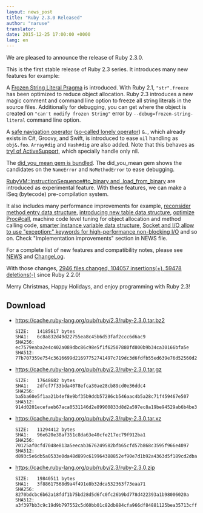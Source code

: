 ```yaml
---
layout: news_post
title: "Ruby 2.3.0 Released"
author: "naruse"
translator:
date: 2015-12-25 17:00:00 +0000
lang: en
---
```


We are pleased to announce the release of Ruby 2.3.0.

This is the first stable release of Ruby 2.3 series.
It introduces many new features for example:

A [Frozen String Literal Pragma](https://bugs.ruby-lang.org/issues/11473)
is introduced.
With Ruby 2.1, `"str".freeze` has been optimized to reduce object allocation.
Ruby 2.3 introduces a new magic comment and command line option to
freeze all string literals in the source files.
Additionally for debugging, you can get where the object is created on
`"can't modify frozen String"` error by
`--debug=frozen-string-literal` command line option.

A [safe navigation operator](https://bugs.ruby-lang.org/issues/11537)
([so-called lonely operator](https://instagram.com/p/-M9l6mRPLR/)) `&.`,
which already exists in C#, Groovy, and Swift, is introduced to ease
`nil` handling as `obj&.foo`. `Array#dig` and `Hash#dig` are also added.
Note that this behaves as [try! of ActiveSupport](http://api.rubyonrails.org/v4.2.5/classes/Object.html#method-i-try-21),
which specially handle only nil.

The [did_you_mean gem is bundled](https://bugs.ruby-lang.org/issues/11252).
The did_you_mean gem
shows the candidates on the `NameError` and `NoMethodError` to ease
debugging.

[RubyVM::InstructionSequence#to_binary and .load_from_binary](https://bugs.ruby-lang.org/issues/11788) are introduced as experimental feature. With these features, we can make a ISeq (bytecode) pre-compilation system.

It also includes many performance improvements for example,
[reconsider method entry data structure](https://bugs.ruby-lang.org/issues/11278),
[introducing new table data structure](https://bugs.ruby-lang.org/issues/11420),
[optimize Proc#call](https://bugs.ruby-lang.org/issues/11569),
machine code level tuning for object allocation and method calling code,
[smarter instance variable data structure](https://bugs.ruby-lang.org/issues/11170),
[Socket and I/O allow to use "exception:" keywords for high-performance non-blocking I/O](https://bugs.ruby-lang.org/issues/11229)
and so on. Check "Implementation improvements" section in NEWS file.

For a complete list of new features and compatibility notes, please see
[NEWS](https://github.com/ruby/ruby/blob/v2_3_0/NEWS) and
[ChangeLog](https://github.com/ruby/ruby/blob/v2_3_0/ChangeLog).

With those changes, [2946 files changed, 104057 insertions(+), 59478 deletions(-)](https://github.com/ruby/ruby/compare/v2_2_0...v2_3_0) since Ruby 2.2.0!

Merry Christmas, Happy Holidays, and enjoy programming with Ruby 2.3!

## Download

* <https://cache.ruby-lang.org/pub/ruby/2.3/ruby-2.3.0.tar.bz2>

      SIZE:   14185617 bytes
      SHA1:   6c8a832d49d22755ea8c45b6d53faf2ccc6d6ac9
      SHA256: ec7579eaba2e4c402a089dbc86c98e5f1f62507880fd800b9b34ca30166bfa5e
      SHA512: 77b707359e754c3616699d21697752741497c719dc3d6fdfb55ed639e76d52560d293ae54cbe5c63be78dc73fbe60f1b8615d704d017bdfe1994aa9747d26a6c

* <https://cache.ruby-lang.org/pub/ruby/2.3/ruby-2.3.0.tar.gz>

      SIZE:   17648682 bytes
      SHA1:   2dfcf7f33bda4078efca30ae28cb89cd0e36ddc4
      SHA256: ba5ba60e5f1aa21b4ef8e9bf35b9ddb57286cb546aac4b5a28c71f459467e507
      SHA512: 914d0201ecefaeb67aca0531146d2e89900833d8d2a597ec8a19be94529ab6b4be367f9b0cee2868b407288896cc14b64d96150223cac0aef8aafc46fc3dd7cc

* <https://cache.ruby-lang.org/pub/ruby/2.3/ruby-2.3.0.tar.xz>

      SIZE:   11294412 bytes
      SHA1:   96e620e38af351c8da63e40cfe217ec79f912ba1
      SHA256: 70125af0cfd7048e813a5eecab3676249582bfb65cfd57b868c3595f966e4097
      SHA512: d893c5e6db5a0533e0da48d899c619964388852ef90e7d1b92a4363d5f189cd2dba32a009581f62b9f42a8e6027975fc3c18b64faf356f5e3ac43a8d69ec5327

* <https://cache.ruby-lang.org/pub/ruby/2.3/ruby-2.3.0.zip>

      SIZE:   19840511 bytes
      SHA1:   3f88617568d9a4f491e8b32dca532363f73eaa71
      SHA256: 8270bdcbc6b62a18fdf1b75bd28d5d6fc0fc26b9bd778d422393a1b98006020a
      SHA512: a3f397bb3c9c19d9b797552c5d60bb01c82db884cfa966df84881125bea35713cffd99f88fb86b271bae72d9cfb09ad9b33838cffcf6365c091459479914fdef

